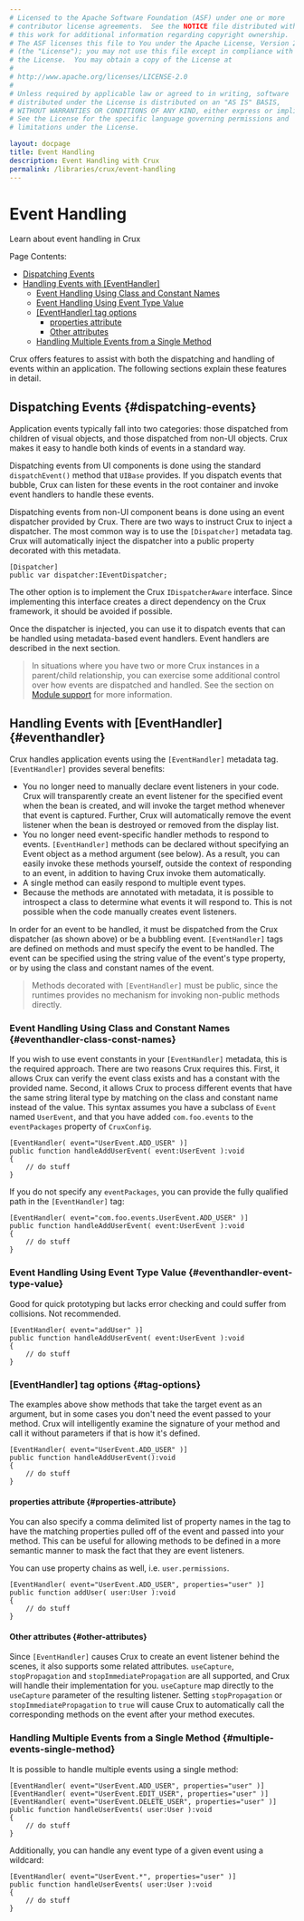 ```yaml
---
# Licensed to the Apache Software Foundation (ASF) under one or more
# contributor license agreements.  See the NOTICE file distributed with
# this work for additional information regarding copyright ownership.
# The ASF licenses this file to You under the Apache License, Version 2.0
# (the "License"); you may not use this file except in compliance with
# the License.  You may obtain a copy of the License at
# 
# http://www.apache.org/licenses/LICENSE-2.0
# 
# Unless required by applicable law or agreed to in writing, software
# distributed under the License is distributed on an "AS IS" BASIS,
# WITHOUT WARRANTIES OR CONDITIONS OF ANY KIND, either express or implied.
# See the License for the specific language governing permissions and
# limitations under the License.

layout: docpage
title: Event Handling
description: Event Handling with Crux
permalink: /libraries/crux/event-handling
---
```


# Event Handling

Learn about event handling in Crux

Page Contents:

- [Dispatching Events](libraries/crux/event-handling.html#dispatching-events)
- [Handling Events with [EventHandler]](libraries/crux/event-handling.html#eventhandler)
  - [Event Handling Using Class and Constant Names](libraries/crux/event-handling.html#eventhandler-class-const-names)
  - [Event Handling Using Event Type Value](libraries/crux/event-handling.html#eventhandler-event-type-value)
  - [[EventHandler] tag options](libraries/crux/event-handling.html#tag-options)
    - [properties attribute](libraries/crux/event-handling.html#properties-attribute)
    - [Other attributes](libraries/crux/event-handling.html#other-attributes)
  - [Handling Multiple Events from a Single Method](libraries/crux/event-handling.html#multiple-events-single-method)

Crux offers features to assist with both the dispatching and handling of events within an application. The following sections explain these features in detail.

## Dispatching Events {#dispatching-events}

Application events typically fall into two categories: those dispatched from children of visual objects, and those dispatched from non-UI objects. Crux makes it easy to handle both kinds of events in a standard way.

Dispatching events from UI components is done using the standard `dispatchEvent()` method that `UIBase` provides. If you dispatch events that bubble, Crux can listen for these events in the root container and invoke event handlers to handle these events.

Dispatching events from non-UI component beans is done using an event dispatcher provided by Crux. There are two ways to instruct Crux to inject a dispatcher. The most common way is to use the `[Dispatcher]` metadata tag. Crux will automatically inject the dispatcher into a public property decorated with this metadata.

```as3
[Dispatcher]
public var dispatcher:IEventDispatcher;
```

The other option is to implement the Crux `IDispatcherAware` interface. Since implementing this interface creates a direct dependency on the Crux framework, it should be avoided if possible.

Once the dispatcher is injected, you can use it to dispatch events that can be handled using metadata-based event handlers. Event handlers are described in the next section.

> In situations where you have two or more Crux instances in a parent/child relationship, you can exercise some additional control over how events are dispatched and handled. See the section on [Module support](libraries/crux/module-support) for more information.

## Handling Events with [EventHandler] {#eventhandler}

Crux handles application events using the `[EventHandler]` metadata tag. `[EventHandler]` provides several benefits:

- You no longer need to manually declare event listeners in your code. Crux will transparently create an event listener for the specified event when the bean is created, and will invoke the target method whenever that event is captured. Further, Crux will automatically remove the event listener when the bean is destroyed or removed from the display list.
- You no longer need event-specific handler methods to respond to events. `[EventHandler]` methods can be declared without specifying an Event object as a method argument (see below). As a result, you can easily invoke these methods yourself, outside the context of responding to an event, in addition to having Crux invoke them automatically.
- A single method can easily respond to multiple event types.
- Because the methods are annotated with metadata, it is possible to introspect a class to determine what events it will respond to. This is not possible when the code manually creates event listeners.

In order for an event to be handled, it must be dispatched from the Crux dispatcher (as shown above) or be a bubbling event. `[EventHandler]` tags are defined on methods and must specify the event to be handled. The event can be specified using the string value of the event's type property, or by using the class and constant names of the event.

> Methods decorated with `[EventHandler]` must be public, since the runtimes provides no mechanism for invoking non-public methods directly.

### Event Handling Using Class and Constant Names {#eventhandler-class-const-names}

If you wish to use event constants in your `[EventHandler]` metadata, this is the required approach. There are two reasons Crux requires this. First, it allows Crux can verify the event class exists and has a constant with the provided name. Second, it allows Crux to process different events that have the same string literal type by matching on the class and constant name instead of the value. This syntax assumes you have a subclass of `Event` named `UserEvent`, and that you have added `com.foo.events` to the `eventPackages` property of `CruxConfig`.

```as3
[EventHandler( event="UserEvent.ADD_USER" )]
public function handleAddUserEvent( event:UserEvent ):void
{
    // do stuff
}
```

If you do not specify any `eventPackages`, you can provide the fully qualified path in the `[EventHandler]` tag:

```as3
[EventHandler( event="com.foo.events.UserEvent.ADD_USER" )]
public function handleAddUserEvent( event:UserEvent ):void
{
    // do stuff
}
```

### Event Handling Using Event Type Value {#eventhandler-event-type-value}

Good for quick prototyping but lacks error checking and could suffer from collisions. Not recommended.

```as3
[EventHandler( event="addUser" )]
public function handleAddUserEvent( event:UserEvent ):void
{
    // do stuff
}
```

### [EventHandler] tag options {#tag-options}

The examples above show methods that take the target event as an argument, but in some cases you don't need the event passed to your method. Crux will intelligently examine the signature of your method and call it without parameters if that is how it's defined.

```as3
[EventHandler( event="UserEvent.ADD_USER" )]
public function handleAddUserEvent():void
{
    // do stuff
}
```

#### properties attribute {#properties-attribute}

You can also specify a comma delimited list of property names in the tag to have the matching properties pulled off of the event and passed into your method. This can be useful for allowing methods to be defined in a more semantic manner to mask the fact that they are event listeners.

You can use property chains as well, i.e. `user.permissions`.

```as3
[EventHandler( event="UserEvent.ADD_USER", properties="user" )]
public function addUser( user:User ):void
{
    // do stuff
}
```

#### Other attributes {#other-attributes}

Since `[EventHandler]` causes Crux to create an event listener behind the scenes, it also supports some related attributes. `useCapture`, `stopPropagation` and `stopImmediatePropagation` are all supported, and Crux will handle their implementation for you. `useCapture` map directly to the `useCapture` parameter of the resulting listener. Setting `stopPropagation` or `stopImmediatePropagation` to `true` will cause Crux to automatically call the corresponding methods on the event after your method executes.

### Handling Multiple Events from a Single Method {#multiple-events-single-method}

It is possible to handle multiple events using a single method:

```as3
[EventHandler( event="UserEvent.ADD_USER", properties="user" )]
[EventHandler( event="UserEvent.EDIT_USER", properties="user" )]
[EventHandler( event="UserEvent.DELETE_USER", properties="user" )]
public function handleUserEvents( user:User ):void
{
    // do stuff
}
```

Additionally, you can handle any event type of a given event using a wildcard:

```as3
[EventHandler( event="UserEvent.*", properties="user" )]
public function handleUserEvents( user:User ):void
{
    // do stuff
}
```